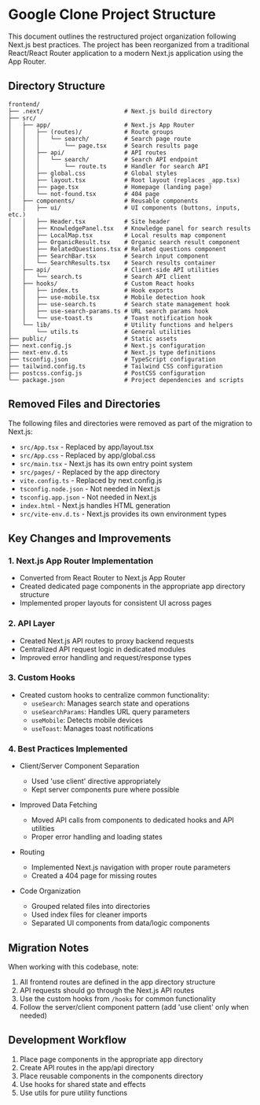 # Google Clone Project Structure

This document outlines the restructured project organization following Next.js best practices. The project has been reorganized from a traditional React/React Router application to a modern Next.js application using the App Router.

## Directory Structure

```
frontend/
├── .next/                       # Next.js build directory
├── src/
│   ├── app/                     # Next.js App Router
│   │   ├── (routes)/            # Route groups
│   │   │   └── search/          # Search page route
│   │   │       └── page.tsx     # Search results page
│   │   ├── api/                 # API routes
│   │   │   └── search/          # Search API endpoint
│   │   │       └── route.ts     # Handler for search API
│   │   ├── global.css           # Global styles
│   │   ├── layout.tsx           # Root layout (replaces _app.tsx)
│   │   ├── page.tsx             # Homepage (landing page)
│   │   └── not-found.tsx        # 404 page
│   ├── components/              # Reusable components
│   │   ├── ui/                  # UI components (buttons, inputs, etc.)
│   │   ├── Header.tsx           # Site header
│   │   ├── KnowledgePanel.tsx   # Knowledge panel for search results
│   │   ├── LocalMap.tsx         # Local results map component
│   │   ├── OrganicResult.tsx    # Organic search result component
│   │   ├── RelatedQuestions.tsx # Related questions component
│   │   ├── SearchBar.tsx        # Search input component
│   │   └── SearchResults.tsx    # Search results container
│   ├── api/                     # Client-side API utilities
│   │   └── search.ts            # Search API client
│   ├── hooks/                   # Custom React hooks
│   │   ├── index.ts             # Hook exports
│   │   ├── use-mobile.tsx       # Mobile detection hook
│   │   ├── use-search.ts        # Search state management hook
│   │   ├── use-search-params.ts # URL search params hook
│   │   └── use-toast.ts         # Toast notification hook
│   └── lib/                     # Utility functions and helpers
│       └── utils.ts             # General utilities
├── public/                      # Static assets
├── next.config.js               # Next.js configuration
├── next-env.d.ts                # Next.js type definitions
├── tsconfig.json                # TypeScript configuration
├── tailwind.config.ts           # Tailwind CSS configuration
├── postcss.config.js            # PostCSS configuration
└── package.json                 # Project dependencies and scripts
```

## Removed Files and Directories

The following files and directories were removed as part of the migration to Next.js:

- `src/App.tsx` - Replaced by app/layout.tsx
- `src/App.css` - Replaced by app/global.css
- `src/main.tsx` - Next.js has its own entry point system
- `src/pages/` - Replaced by the app directory
- `vite.config.ts` - Replaced by next.config.js
- `tsconfig.node.json` - Not needed in Next.js
- `tsconfig.app.json` - Not needed in Next.js
- `index.html` - Next.js handles HTML generation
- `src/vite-env.d.ts` - Next.js provides its own environment types

## Key Changes and Improvements

### 1. Next.js App Router Implementation

- Converted from React Router to Next.js App Router
- Created dedicated page components in the appropriate app directory structure
- Implemented proper layouts for consistent UI across pages

### 2. API Layer

- Created Next.js API routes to proxy backend requests
- Centralized API request logic in dedicated modules
- Improved error handling and request/response types

### 3. Custom Hooks

- Created custom hooks to centralize common functionality:
  - `useSearch`: Manages search state and operations
  - `useSearchParams`: Handles URL query parameters
  - `useMobile`: Detects mobile devices
  - `useToast`: Manages toast notifications

### 4. Best Practices Implemented

- Client/Server Component Separation
  - Used 'use client' directive appropriately
  - Kept server components pure where possible

- Improved Data Fetching
  - Moved API calls from components to dedicated hooks and API utilities
  - Proper error handling and loading states

- Routing
  - Implemented Next.js navigation with proper route parameters
  - Created a 404 page for missing routes

- Code Organization
  - Grouped related files into directories
  - Used index files for cleaner imports
  - Separated UI components from data/logic components

## Migration Notes

When working with this codebase, note:

1. All frontend routes are defined in the app directory structure
2. API requests should go through the Next.js API routes
3. Use the custom hooks from `/hooks` for common functionality
4. Follow the server/client component pattern (add 'use client' only when needed)

## Development Workflow

1. Place page components in the appropriate app directory
2. Create API routes in the app/api directory
3. Place reusable components in the components directory
4. Use hooks for shared state and effects
5. Use utils for pure utility functions 